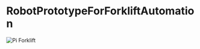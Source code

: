 # RobotPrototypeForForkliftAutomation

![Pi Forklift](https://github.com/sandeshshrestha45/RobotPrototypeForAGVs/assets/10694553/ea02808f-b9ae-4894-9ccb-bc7e3238c6ad)


